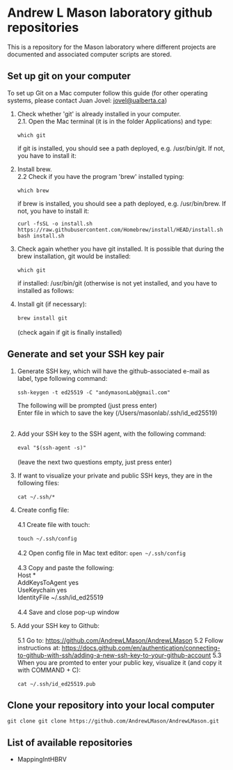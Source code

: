 # Andrew L Mason laboratory github repositories #

This is a repository for the Mason laboratory where different projects are documented and associated computer scripts are stored.

## Set up git on your computer ##
To set up Git on a Mac computer follow this guide (for other operating systems, please contact Juan Jovel: <jovel@ualberta.ca>)

1. Check whether 'git' is already installed in your computer. <br>
  2.1. Open the Mac terminal (it is in the folder Applications) and type: <br><br> 
  ```which git``` <br>
      
    if git is installed, you should see a path deployed, e.g. /usr/bin/git. If not, you have to install it:

2. Install brew. <br>
  2.2 Check if you have the program 'brew' installed typing: <br><br>
    ```which brew``` <br> 
      
    if brew is installed, you should see a path deployed, e.g. /usr/bin/brew. If not, you have to install it: <br>
    
    ```curl -fsSL -o install.sh https://raw.githubusercontent.com/Homebrew/install/HEAD/install.sh``` <br>
    ```bash install.sh```<br>
    
 3. Check again whether you have git installed. It is possible that during the brew installation, git would be installed:<br><br>
    ```which git``` <br>
    
    if installed: /usr/bin/git (otherwise is not yet installed, and you have to installed as follows:<br>
 
 4. Install git (if necessary):<br><br>
    ```brew install git``` <br>    
    (check again if git is finally installed)<br>

## Generate and set your SSH key pair ##

1. Generate SSH key, which will have the github-associated e-mail as label, type following command:<br><br>
    ```ssh-keygen -t ed25519 -C "andymasonLab@gmail.com"```<br>
    
    The following will be prompted (just press enter) <br>
    Enter file in which to save the key (/Users/masonlab/.ssh/id_ed25519) <br><br>

2. Add your SSH key to the SSH agent, with the following command: <br><br>
    ```eval "$(ssh-agent -s)"``` <br><br>
    (leave the next two questions empty, just press enter)

3. If want to visualize your private and public SSH keys, they are in the following files: <br><br>
    ```cat ~/.ssh/*``` 

4. Create config file: <br><br>
  4.1 Create file with touch: <br><br>
    ```touch ~/.ssh/config``` <br><br>
  4.2 Open config file in Mac text editor:
    ```open ~/.ssh/config``` <br><br>
  4.3 Copy and paste the following:<br>
  Host *<br>
  AddKeysToAgent yes<br>
  UseKeychain yes<br>
  IdentityFile ~/.ssh/id_ed25519<br><br>
  4.4 Save and close pop-up window<br>
  
5. Add your SSH key to Github:<br><br>
  5.1 Go to: https://github.com/AndrewLMason/AndrewLMason
  5.2 Follow instructions at: https://docs.github.com/en/authentication/connecting-to-github-with-ssh/adding-a-new-ssh-key-to-your-github-account
  5.3 When you are promted to enter your public key, visualize it (and copy it with COMMAND + C): <br><br>
    ```cat ~/.ssh/id_ed25519.pub```
  
## Clone your repository into your local computer ##

```git clone git clone https://github.com/AndrewLMason/AndrewLMason.git```




    

## List of available repositories ##

* MappingIntHBRV


<!---
For questions about this repository please write to andymasonLab@gmail.com--->
